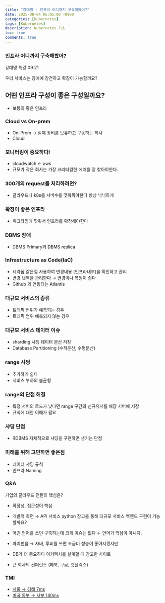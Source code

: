 ```yaml
---
title: "강대명 - 인프라 어디까지 구축해봤어?"
date: 2025-08-04 06:05:00 +0900
categories: [kubernetes]
tags: [Kubernetes]
description: Kubernetes 기초
toc: true
comments: true
---
```


### 인프라 어디까지 구축해봤어?

강대명 특강 09.21

우리 서비스는 장애에 강건하고 확장이 가능할까요?

## 어떤 인프라 구성이 좋은 구성일까요?

- 보통의 좋은 인프라
### Cloud vs On-prem

- On-Prem → 실제 장비를 보유하고 구동하는 회사
- Cloud
### 모니터링이 중요하다!

- cloudwatch ← aws 
- 규모가 작은 회사는 가장 크리티컬한 에러를 잘 찾아야한다.
### 300개의 request를 처리하려면?

- 클라우드나 k8s를 서버수를 맞춰줘야한다 항상 넉넉하게
### 확장이 좋은 인프라

- 피크타임에 맞춰서 인프라를 확장해야한다
### DBMS 장애

- DBMS Primary와 DBMS replica
### Infrastructure as Code(IaC)

- 테라폼 같은걸 사용하여 변경내용 (인프라내부)을 확인하고 관리
- 변경 낸역을 관리한다 → 변경이나 복원이 쉽다
- Github 과 연동되는 Atlantis 
### 대규모 서비스의 종류

- 트래픽 번위가 예측되는 경우
- 트래픽 범위 예측되지 않는 경우
### 대규모 서비스 데이터 이슈

- sharding 샤딩 데이터 분산 저장
- Database Partitioning (수직분산, 수평분산)
### range 샤딩

- 추가하기 쉽다
- 서비스 부하의 불균형
### range의 단점 해결

- 특정 서버의 로드가 낮다면 range 구간의 신규유저를 해당 서버에 저장
- 규칙에 대한 이해가 필요
### 샤딩 단점

- RDBMS 자체적으로 샤딩을 구현하면 생기는 단점
### 미래를 위해 고민하면 좋은점

- 데이터 샤딩 규칙 
- 인프라 Naming
### Q&A

기업의 클라우드 전환의 핵심은?

- 확장성, 접근성이 핵심
- 개발적 측면 → API 서비스
python 장고를 통해 대규모 서비스 백엔드 구현이 가능할까요?

- 어떤 언어를 쓰던 구축하는데 크게 이슈는 없다 ← 언어가 핵심이 아니다.
- 파이썬을 → 자바, 루비를 쓰면 조금더 성능이 좋아지겠지만
- DB가 더 중요하다
아키텍처를 설계할 때 참고한 사이트

- 큰 회사의 컨퍼런스 (페북, 구글, 넷플릭스)
### TMI

- <u>서울 → 김해 7ms</u>
- <u>미국 동부 → 서부 140ms</u>

